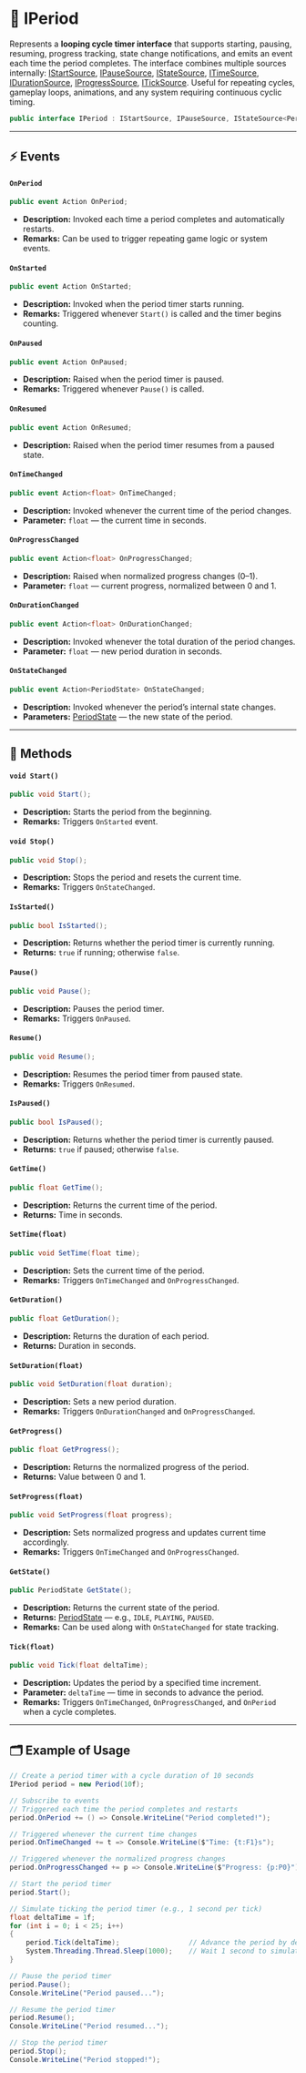 # 🧩 IPeriod

Represents a **looping cycle timer interface** that supports starting, pausing, resuming, progress tracking, state
change notifications, and emits an event each time the period completes. The interface combines multiple sources
internally: [IStartSource](Sources.md/#istartsource),  [IPauseSource](Sources.md/#ipausesource), [IStateSource](Sources.md/#istatesource), [ITimeSource](Sources.md/#itimesource), [IDurationSource](Sources.md/#idurationsource), [IProgressSource](Sources.md/#iprogresssource), [ITickSource](Sources.md/#iticksource).
Useful for repeating cycles, gameplay loops, animations, and any system requiring continuous cyclic timing.

```csharp
public interface IPeriod : IStartSource, IPauseSource, IStateSource<PeriodState>, ITimeSource, IProgressSource, IDurationSource, ITickSource;
```

---

## ⚡ Events

#### `OnPeriod`

```csharp
public event Action OnPeriod;
```

- **Description:** Invoked each time a period completes and automatically restarts.
- **Remarks:** Can be used to trigger repeating game logic or system events.

#### `OnStarted`

```csharp
public event Action OnStarted;
```

- **Description:** Invoked when the period timer starts running.
- **Remarks:** Triggered whenever `Start()` is called and the timer begins counting.

#### `OnPaused`

```csharp
public event Action OnPaused;
```

- **Description:** Raised when the period timer is paused.
- **Remarks:** Triggered whenever `Pause()` is called.

#### `OnResumed`

```csharp
public event Action OnResumed;
```

- **Description:** Raised when the period timer resumes from a paused state.

#### `OnTimeChanged`

```csharp
public event Action<float> OnTimeChanged;
```

- **Description:** Invoked whenever the current time of the period changes.
- **Parameter:** `float` — the current time in seconds.

#### `OnProgressChanged`

```csharp
public event Action<float> OnProgressChanged;
```

- **Description:** Raised when normalized progress changes (0–1).
- **Parameter:** `float` — current progress, normalized between 0 and 1.

#### `OnDurationChanged`

```csharp
public event Action<float> OnDurationChanged;
```

- **Description:** Invoked whenever the total duration of the period changes.
- **Parameter:** `float` — new period duration in seconds.

#### `OnStateChanged`

```csharp
public event Action<PeriodState> OnStateChanged;
```

- **Description:** Invoked whenever the period’s internal state changes.
- **Parameters:** [PeriodState](PeriodState.md) — the new state of the period.

---

## 🏹 Methods

#### `void Start()`

```csharp
public void Start();
```

- **Description:** Starts the period from the beginning.
- **Remarks:** Triggers `OnStarted` event.

#### `void Stop()`

```csharp
public void Stop();
```

- **Description:** Stops the period and resets the current time.
- **Remarks:** Triggers `OnStateChanged`.

#### `IsStarted()`

```csharp
public bool IsStarted();
```

- **Description:** Returns whether the period timer is currently running.
- **Returns:** `true` if running; otherwise `false`.

#### `Pause()`

```csharp
public void Pause();
```

- **Description:** Pauses the period timer.
- **Remarks:** Triggers `OnPaused`.

#### `Resume()`

```csharp
public void Resume();
```

- **Description:** Resumes the period timer from paused state.
- **Remarks:** Triggers `OnResumed`.

#### `IsPaused()`

```csharp
public bool IsPaused();
```

- **Description:** Returns whether the period timer is currently paused.
- **Returns:** `true` if paused; otherwise `false`.

#### `GetTime()`

```csharp
public float GetTime();
```

- **Description:** Returns the current time of the period.
- **Returns:** Time in seconds.

#### `SetTime(float)`

```csharp
public void SetTime(float time);
```

- **Description:** Sets the current time of the period.
- **Remarks:** Triggers `OnTimeChanged` and `OnProgressChanged`.

#### `GetDuration()`

```csharp
public float GetDuration();
```

- **Description:** Returns the duration of each period.
- **Returns:** Duration in seconds.

#### `SetDuration(float)`

```csharp
public void SetDuration(float duration);
```

- **Description:** Sets a new period duration.
- **Remarks:** Triggers `OnDurationChanged` and `OnProgressChanged`.

#### `GetProgress()`

```csharp
public float GetProgress();
```

- **Description:** Returns the normalized progress of the period.
- **Returns:** Value between 0 and 1.

#### `SetProgress(float)`

```csharp
public void SetProgress(float progress);
```

- **Description:** Sets normalized progress and updates current time accordingly.
- **Remarks:** Triggers `OnTimeChanged` and `OnProgressChanged`.

#### `GetState()`

```csharp
public PeriodState GetState();
```

- **Description:** Returns the current state of the period.
- **Returns:** [PeriodState](PeriodState.md) — e.g., `IDLE`, `PLAYING`, `PAUSED`.
- **Remarks:** Can be used along with `OnStateChanged` for state tracking.

#### `Tick(float)`

```csharp
public void Tick(float deltaTime);
```

- **Description:** Updates the period by a specified time increment.
- **Parameter:** `deltaTime` — time in seconds to advance the period.
- **Remarks:** Triggers `OnTimeChanged`, `OnProgressChanged`, and `OnPeriod` when a cycle completes.

---

## 🗂 Example of Usage

```csharp
// Create a period timer with a cycle duration of 10 seconds
IPeriod period = new Period(10f);

// Subscribe to events
// Triggered each time the period completes and restarts
period.OnPeriod += () => Console.WriteLine("Period completed!");

// Triggered whenever the current time changes
period.OnTimeChanged += t => Console.WriteLine($"Time: {t:F1}s");

// Triggered whenever the normalized progress changes
period.OnProgressChanged += p => Console.WriteLine($"Progress: {p:P0}");

// Start the period timer
period.Start();

// Simulate ticking the period timer (e.g., 1 second per tick)
float deltaTime = 1f;
for (int i = 0; i < 25; i++)
{
    period.Tick(deltaTime);                 // Advance the period by deltaTime
    System.Threading.Thread.Sleep(1000);    // Wait 1 second to simulate real-time
}

// Pause the period timer
period.Pause();
Console.WriteLine("Period paused...");

// Resume the period timer
period.Resume();
Console.WriteLine("Period resumed...");

// Stop the period timer
period.Stop();
Console.WriteLine("Period stopped!");
```